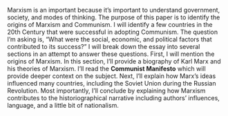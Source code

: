 Marxism is an important because it’s important to understand government, society, and modes of thinking. The purpose of this paper is to identify the origins of Marxism and Communism. I will identify a few countries in the 20th Century that were successful in adopting Communism. The question I’m asking is, “What were the social, economic, and political factors that contributed to its success?”
	I will break down the essay into several sections in an attempt to answer these questions. First, I will mention the origins of Marxism. In this section, I’ll provide a biography of Karl Marx and his theories of Marxism. I’ll read the __Communist Manifesto__ which will provide deeper context on the subject. Next, I’ll explain how Marx’s ideas influenced many countries, including the Soviet Union during the Russian Revolution. Most importantly, I’ll conclude by explaining how Marxism contributes to the historiographical narrative including authors’ influences, language, and a little bit of nationalism. 
